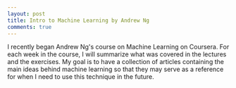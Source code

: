 ```yaml
---
layout: post
title: Intro to Machine Learning by Andrew Ng
comments: true
---
```


I recently began Andrew Ng's course on Machine Learning on Coursera. For each week in the course, I will summarize what was covered in the lectures and the exercises. My goal is to have a collection of articles containing the main ideas behind machine learning so that they may serve as a reference for when I need to use this technique in the future.

<!--excerpt-->

